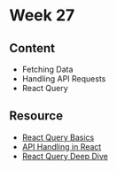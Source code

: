 # Week 27

## Content

- Fetching Data  
- Handling API Requests  
- React Query  

## Resource

- [React Query Basics](https://www.youtube.com/watch?v=00lxm_doFYw)  
- [API Handling in React](https://www.youtube.com/watch?v=r8Dg0KVnfMA&t=1634s)  
- [React Query Deep Dive](https://www.youtube.com/watch?v=8K1N3fE-cDs)
